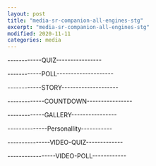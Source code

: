```yaml
---
layout: post
title: "media-sr-companion-all-engines-stg"
excerpt: "media-sr-companion-all-engines-stg"
modified: 2020-11-11
categories: media
---
```


------------QUIZ----------------
<div style="marginTop: 150px" class="apester-media" data-media-id="5fac0695243f184239f8bd34" height="350"></div>

------------POLL--------------------

<div style="width: 3600px">
    <div style="marginTop: 150px" class="apester-media" data-media-id="5fac06e5243f18cdeaf8bd36" height="350"></div>
</div>

------------STORY--------------------

<div style="marginTop: 150px" class="apester-media" data-media-id="5fac0b12243f187ed9f8bd47" height="512"> </div>

-------------COUNTDOWN----------------

<div style="marginTop: 150px" class="apester-media" data-media-id="5fac07fb243f184385f8bd3c" height="404"></div>

-------------GALLERY----------------

<div style="marginTop: 150px" class="apester-media" data-media-id="5bf1bd34e559799eb6ce5310" height="512"></div>

--------------Personallity-----------

<div style="marginTop: 150px" class="apester-media" data-media-id="5c10de63f05f234065545805" height="350"></div>

---------------VIDEO-QUIZ-------------

<div style="width: 320px">
    <div style="marginTop: 150px" class="apester-media" data-media-id="5eae5fb457bbdb5b4fe22c09" height="388"></div>
</div>

-----------------VIDEO-POLL------------

<div style="marginTop: 150px" class="apester-media" data-media-id="5de521233a6da73a24ccfac4" height="388"></div>


<script async src="https://static.stg.apester.com/js/sdk/latest/apester-sdk.js"></script>